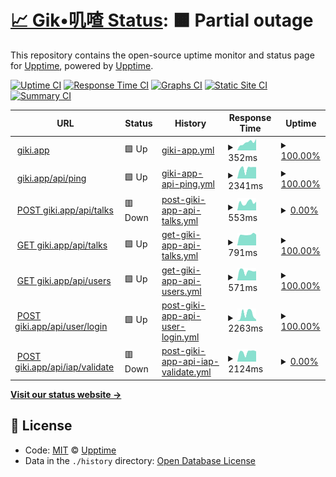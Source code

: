 # [📈 Gik•叽喳 Status](https://giki.app): <!--live status--> **🟧 Partial outage**

This repository contains the open-source uptime monitor and status page for [Upptime](https://upptime.js.org), powered by [Upptime](https://github.com/upptime/upptime).

[![Uptime CI](https://github.com/koj-co/upptime/workflows/Uptime%20CI/badge.svg)](https://github.com/koj-co/upptime/actions?query=workflow%3A%22Uptime+CI%22)
[![Response Time CI](https://github.com/koj-co/upptime/workflows/Response%20Time%20CI/badge.svg)](https://github.com/koj-co/upptime/actions?query=workflow%3A%22Response+Time+CI%22)
[![Graphs CI](https://github.com/koj-co/upptime/workflows/Graphs%20CI/badge.svg)](https://github.com/koj-co/upptime/actions?query=workflow%3A%22Graphs+CI%22)
[![Static Site CI](https://github.com/koj-co/upptime/workflows/Static%20Site%20CI/badge.svg)](https://github.com/koj-co/upptime/actions?query=workflow%3A%22Static+Site+CI%22)
[![Summary CI](https://github.com/koj-co/upptime/workflows/Summary%20CI/badge.svg)](https://github.com/koj-co/upptime/actions?query=workflow%3A%22Summary+CI%22)

<!--start: status pages-->
<!-- This summary is generated by Upptime (https://github.com/upptime/upptime) -->
<!-- Do not edit this manually, your changes will be overwritten -->
<!-- prettier-ignore -->
| URL | Status | History | Response Time | Uptime |
| --- | ------ | ------- | ------------- | ------ |
| <img alt="" src="https://favicons.githubusercontent.com/giki.app" height="13"> [giki.app](https://giki.app) | 🟩 Up | [giki-app.yml](https://github.com/gikiapp/status/commits/HEAD/history/giki-app.yml) | <details><summary><img alt="Response time graph" src="./graphs/giki-app/response-time-week.png" height="20"> 352ms</summary><br><a href="https://gikiapp.github.io/status/history/giki-app"><img alt="Response time 476" src="https://img.shields.io/endpoint?url=https%3A%2F%2Fraw.githubusercontent.com%2Fgikiapp%2Fstatus%2FHEAD%2Fapi%2Fgiki-app%2Fresponse-time.json"></a><br><a href="https://gikiapp.github.io/status/history/giki-app"><img alt="24-hour response time 304" src="https://img.shields.io/endpoint?url=https%3A%2F%2Fraw.githubusercontent.com%2Fgikiapp%2Fstatus%2FHEAD%2Fapi%2Fgiki-app%2Fresponse-time-day.json"></a><br><a href="https://gikiapp.github.io/status/history/giki-app"><img alt="7-day response time 352" src="https://img.shields.io/endpoint?url=https%3A%2F%2Fraw.githubusercontent.com%2Fgikiapp%2Fstatus%2FHEAD%2Fapi%2Fgiki-app%2Fresponse-time-week.json"></a><br><a href="https://gikiapp.github.io/status/history/giki-app"><img alt="30-day response time 274" src="https://img.shields.io/endpoint?url=https%3A%2F%2Fraw.githubusercontent.com%2Fgikiapp%2Fstatus%2FHEAD%2Fapi%2Fgiki-app%2Fresponse-time-month.json"></a><br><a href="https://gikiapp.github.io/status/history/giki-app"><img alt="1-year response time 476" src="https://img.shields.io/endpoint?url=https%3A%2F%2Fraw.githubusercontent.com%2Fgikiapp%2Fstatus%2FHEAD%2Fapi%2Fgiki-app%2Fresponse-time-year.json"></a></details> | <details><summary><a href="https://gikiapp.github.io/status/history/giki-app">100.00%</a></summary><a href="https://gikiapp.github.io/status/history/giki-app"><img alt="All-time uptime 99.88%" src="https://img.shields.io/endpoint?url=https%3A%2F%2Fraw.githubusercontent.com%2Fgikiapp%2Fstatus%2FHEAD%2Fapi%2Fgiki-app%2Fuptime.json"></a><br><a href="https://gikiapp.github.io/status/history/giki-app"><img alt="24-hour uptime 100.00%" src="https://img.shields.io/endpoint?url=https%3A%2F%2Fraw.githubusercontent.com%2Fgikiapp%2Fstatus%2FHEAD%2Fapi%2Fgiki-app%2Fuptime-day.json"></a><br><a href="https://gikiapp.github.io/status/history/giki-app"><img alt="7-day uptime 100.00%" src="https://img.shields.io/endpoint?url=https%3A%2F%2Fraw.githubusercontent.com%2Fgikiapp%2Fstatus%2FHEAD%2Fapi%2Fgiki-app%2Fuptime-week.json"></a><br><a href="https://gikiapp.github.io/status/history/giki-app"><img alt="30-day uptime 99.94%" src="https://img.shields.io/endpoint?url=https%3A%2F%2Fraw.githubusercontent.com%2Fgikiapp%2Fstatus%2FHEAD%2Fapi%2Fgiki-app%2Fuptime-month.json"></a><br><a href="https://gikiapp.github.io/status/history/giki-app"><img alt="1-year uptime 99.88%" src="https://img.shields.io/endpoint?url=https%3A%2F%2Fraw.githubusercontent.com%2Fgikiapp%2Fstatus%2FHEAD%2Fapi%2Fgiki-app%2Fuptime-year.json"></a></details>
| <img alt="" src="https://favicons.githubusercontent.com/giki.app" height="13"> [giki.app/api/ping](https://giki.app/api/ping) | 🟩 Up | [giki-app-api-ping.yml](https://github.com/gikiapp/status/commits/HEAD/history/giki-app-api-ping.yml) | <details><summary><img alt="Response time graph" src="./graphs/giki-app-api-ping/response-time-week.png" height="20"> 2341ms</summary><br><a href="https://gikiapp.github.io/status/history/giki-app-api-ping"><img alt="Response time 1836" src="https://img.shields.io/endpoint?url=https%3A%2F%2Fraw.githubusercontent.com%2Fgikiapp%2Fstatus%2FHEAD%2Fapi%2Fgiki-app-api-ping%2Fresponse-time.json"></a><br><a href="https://gikiapp.github.io/status/history/giki-app-api-ping"><img alt="24-hour response time 2224" src="https://img.shields.io/endpoint?url=https%3A%2F%2Fraw.githubusercontent.com%2Fgikiapp%2Fstatus%2FHEAD%2Fapi%2Fgiki-app-api-ping%2Fresponse-time-day.json"></a><br><a href="https://gikiapp.github.io/status/history/giki-app-api-ping"><img alt="7-day response time 2341" src="https://img.shields.io/endpoint?url=https%3A%2F%2Fraw.githubusercontent.com%2Fgikiapp%2Fstatus%2FHEAD%2Fapi%2Fgiki-app-api-ping%2Fresponse-time-week.json"></a><br><a href="https://gikiapp.github.io/status/history/giki-app-api-ping"><img alt="30-day response time 1975" src="https://img.shields.io/endpoint?url=https%3A%2F%2Fraw.githubusercontent.com%2Fgikiapp%2Fstatus%2FHEAD%2Fapi%2Fgiki-app-api-ping%2Fresponse-time-month.json"></a><br><a href="https://gikiapp.github.io/status/history/giki-app-api-ping"><img alt="1-year response time 1836" src="https://img.shields.io/endpoint?url=https%3A%2F%2Fraw.githubusercontent.com%2Fgikiapp%2Fstatus%2FHEAD%2Fapi%2Fgiki-app-api-ping%2Fresponse-time-year.json"></a></details> | <details><summary><a href="https://gikiapp.github.io/status/history/giki-app-api-ping">100.00%</a></summary><a href="https://gikiapp.github.io/status/history/giki-app-api-ping"><img alt="All-time uptime 100.00%" src="https://img.shields.io/endpoint?url=https%3A%2F%2Fraw.githubusercontent.com%2Fgikiapp%2Fstatus%2FHEAD%2Fapi%2Fgiki-app-api-ping%2Fuptime.json"></a><br><a href="https://gikiapp.github.io/status/history/giki-app-api-ping"><img alt="24-hour uptime 100.00%" src="https://img.shields.io/endpoint?url=https%3A%2F%2Fraw.githubusercontent.com%2Fgikiapp%2Fstatus%2FHEAD%2Fapi%2Fgiki-app-api-ping%2Fuptime-day.json"></a><br><a href="https://gikiapp.github.io/status/history/giki-app-api-ping"><img alt="7-day uptime 100.00%" src="https://img.shields.io/endpoint?url=https%3A%2F%2Fraw.githubusercontent.com%2Fgikiapp%2Fstatus%2FHEAD%2Fapi%2Fgiki-app-api-ping%2Fuptime-week.json"></a><br><a href="https://gikiapp.github.io/status/history/giki-app-api-ping"><img alt="30-day uptime 100.00%" src="https://img.shields.io/endpoint?url=https%3A%2F%2Fraw.githubusercontent.com%2Fgikiapp%2Fstatus%2FHEAD%2Fapi%2Fgiki-app-api-ping%2Fuptime-month.json"></a><br><a href="https://gikiapp.github.io/status/history/giki-app-api-ping"><img alt="1-year uptime 100.00%" src="https://img.shields.io/endpoint?url=https%3A%2F%2Fraw.githubusercontent.com%2Fgikiapp%2Fstatus%2FHEAD%2Fapi%2Fgiki-app-api-ping%2Fuptime-year.json"></a></details>
| <img alt="" src="https://favicons.githubusercontent.com/giki.app" height="13"> [POST giki.app/api/talks](https://giki.app/api/talks) | 🟥 Down | [post-giki-app-api-talks.yml](https://github.com/gikiapp/status/commits/HEAD/history/post-giki-app-api-talks.yml) | <details><summary><img alt="Response time graph" src="./graphs/post-giki-app-api-talks/response-time-week.png" height="20"> 553ms</summary><br><a href="https://gikiapp.github.io/status/history/post-giki-app-api-talks"><img alt="Response time 912" src="https://img.shields.io/endpoint?url=https%3A%2F%2Fraw.githubusercontent.com%2Fgikiapp%2Fstatus%2FHEAD%2Fapi%2Fpost-giki-app-api-talks%2Fresponse-time.json"></a><br><a href="https://gikiapp.github.io/status/history/post-giki-app-api-talks"><img alt="24-hour response time 659" src="https://img.shields.io/endpoint?url=https%3A%2F%2Fraw.githubusercontent.com%2Fgikiapp%2Fstatus%2FHEAD%2Fapi%2Fpost-giki-app-api-talks%2Fresponse-time-day.json"></a><br><a href="https://gikiapp.github.io/status/history/post-giki-app-api-talks"><img alt="7-day response time 553" src="https://img.shields.io/endpoint?url=https%3A%2F%2Fraw.githubusercontent.com%2Fgikiapp%2Fstatus%2FHEAD%2Fapi%2Fpost-giki-app-api-talks%2Fresponse-time-week.json"></a><br><a href="https://gikiapp.github.io/status/history/post-giki-app-api-talks"><img alt="30-day response time 573" src="https://img.shields.io/endpoint?url=https%3A%2F%2Fraw.githubusercontent.com%2Fgikiapp%2Fstatus%2FHEAD%2Fapi%2Fpost-giki-app-api-talks%2Fresponse-time-month.json"></a><br><a href="https://gikiapp.github.io/status/history/post-giki-app-api-talks"><img alt="1-year response time 912" src="https://img.shields.io/endpoint?url=https%3A%2F%2Fraw.githubusercontent.com%2Fgikiapp%2Fstatus%2FHEAD%2Fapi%2Fpost-giki-app-api-talks%2Fresponse-time-year.json"></a></details> | <details><summary><a href="https://gikiapp.github.io/status/history/post-giki-app-api-talks">0.00%</a></summary><a href="https://gikiapp.github.io/status/history/post-giki-app-api-talks"><img alt="All-time uptime 61.13%" src="https://img.shields.io/endpoint?url=https%3A%2F%2Fraw.githubusercontent.com%2Fgikiapp%2Fstatus%2FHEAD%2Fapi%2Fpost-giki-app-api-talks%2Fuptime.json"></a><br><a href="https://gikiapp.github.io/status/history/post-giki-app-api-talks"><img alt="24-hour uptime 0.00%" src="https://img.shields.io/endpoint?url=https%3A%2F%2Fraw.githubusercontent.com%2Fgikiapp%2Fstatus%2FHEAD%2Fapi%2Fpost-giki-app-api-talks%2Fuptime-day.json"></a><br><a href="https://gikiapp.github.io/status/history/post-giki-app-api-talks"><img alt="7-day uptime 0.00%" src="https://img.shields.io/endpoint?url=https%3A%2F%2Fraw.githubusercontent.com%2Fgikiapp%2Fstatus%2FHEAD%2Fapi%2Fpost-giki-app-api-talks%2Fuptime-week.json"></a><br><a href="https://gikiapp.github.io/status/history/post-giki-app-api-talks"><img alt="30-day uptime 8.19%" src="https://img.shields.io/endpoint?url=https%3A%2F%2Fraw.githubusercontent.com%2Fgikiapp%2Fstatus%2FHEAD%2Fapi%2Fpost-giki-app-api-talks%2Fuptime-month.json"></a><br><a href="https://gikiapp.github.io/status/history/post-giki-app-api-talks"><img alt="1-year uptime 61.13%" src="https://img.shields.io/endpoint?url=https%3A%2F%2Fraw.githubusercontent.com%2Fgikiapp%2Fstatus%2FHEAD%2Fapi%2Fpost-giki-app-api-talks%2Fuptime-year.json"></a></details>
| <img alt="" src="https://favicons.githubusercontent.com/giki.app" height="13"> [GET giki.app/api/talks](https://giki.app/api/talks?user_name=i) | 🟩 Up | [get-giki-app-api-talks.yml](https://github.com/gikiapp/status/commits/HEAD/history/get-giki-app-api-talks.yml) | <details><summary><img alt="Response time graph" src="./graphs/get-giki-app-api-talks/response-time-week.png" height="20"> 791ms</summary><br><a href="https://gikiapp.github.io/status/history/get-giki-app-api-talks"><img alt="Response time 632" src="https://img.shields.io/endpoint?url=https%3A%2F%2Fraw.githubusercontent.com%2Fgikiapp%2Fstatus%2FHEAD%2Fapi%2Fget-giki-app-api-talks%2Fresponse-time.json"></a><br><a href="https://gikiapp.github.io/status/history/get-giki-app-api-talks"><img alt="24-hour response time 914" src="https://img.shields.io/endpoint?url=https%3A%2F%2Fraw.githubusercontent.com%2Fgikiapp%2Fstatus%2FHEAD%2Fapi%2Fget-giki-app-api-talks%2Fresponse-time-day.json"></a><br><a href="https://gikiapp.github.io/status/history/get-giki-app-api-talks"><img alt="7-day response time 791" src="https://img.shields.io/endpoint?url=https%3A%2F%2Fraw.githubusercontent.com%2Fgikiapp%2Fstatus%2FHEAD%2Fapi%2Fget-giki-app-api-talks%2Fresponse-time-week.json"></a><br><a href="https://gikiapp.github.io/status/history/get-giki-app-api-talks"><img alt="30-day response time 716" src="https://img.shields.io/endpoint?url=https%3A%2F%2Fraw.githubusercontent.com%2Fgikiapp%2Fstatus%2FHEAD%2Fapi%2Fget-giki-app-api-talks%2Fresponse-time-month.json"></a><br><a href="https://gikiapp.github.io/status/history/get-giki-app-api-talks"><img alt="1-year response time 632" src="https://img.shields.io/endpoint?url=https%3A%2F%2Fraw.githubusercontent.com%2Fgikiapp%2Fstatus%2FHEAD%2Fapi%2Fget-giki-app-api-talks%2Fresponse-time-year.json"></a></details> | <details><summary><a href="https://gikiapp.github.io/status/history/get-giki-app-api-talks">100.00%</a></summary><a href="https://gikiapp.github.io/status/history/get-giki-app-api-talks"><img alt="All-time uptime 100.00%" src="https://img.shields.io/endpoint?url=https%3A%2F%2Fraw.githubusercontent.com%2Fgikiapp%2Fstatus%2FHEAD%2Fapi%2Fget-giki-app-api-talks%2Fuptime.json"></a><br><a href="https://gikiapp.github.io/status/history/get-giki-app-api-talks"><img alt="24-hour uptime 100.00%" src="https://img.shields.io/endpoint?url=https%3A%2F%2Fraw.githubusercontent.com%2Fgikiapp%2Fstatus%2FHEAD%2Fapi%2Fget-giki-app-api-talks%2Fuptime-day.json"></a><br><a href="https://gikiapp.github.io/status/history/get-giki-app-api-talks"><img alt="7-day uptime 100.00%" src="https://img.shields.io/endpoint?url=https%3A%2F%2Fraw.githubusercontent.com%2Fgikiapp%2Fstatus%2FHEAD%2Fapi%2Fget-giki-app-api-talks%2Fuptime-week.json"></a><br><a href="https://gikiapp.github.io/status/history/get-giki-app-api-talks"><img alt="30-day uptime 100.00%" src="https://img.shields.io/endpoint?url=https%3A%2F%2Fraw.githubusercontent.com%2Fgikiapp%2Fstatus%2FHEAD%2Fapi%2Fget-giki-app-api-talks%2Fuptime-month.json"></a><br><a href="https://gikiapp.github.io/status/history/get-giki-app-api-talks"><img alt="1-year uptime 100.00%" src="https://img.shields.io/endpoint?url=https%3A%2F%2Fraw.githubusercontent.com%2Fgikiapp%2Fstatus%2FHEAD%2Fapi%2Fget-giki-app-api-talks%2Fuptime-year.json"></a></details>
| <img alt="" src="https://favicons.githubusercontent.com/giki.app" height="13"> [GET giki.app/api/users](https://giki.app/api/users?name=i) | 🟩 Up | [get-giki-app-api-users.yml](https://github.com/gikiapp/status/commits/HEAD/history/get-giki-app-api-users.yml) | <details><summary><img alt="Response time graph" src="./graphs/get-giki-app-api-users/response-time-week.png" height="20"> 571ms</summary><br><a href="https://gikiapp.github.io/status/history/get-giki-app-api-users"><img alt="Response time 494" src="https://img.shields.io/endpoint?url=https%3A%2F%2Fraw.githubusercontent.com%2Fgikiapp%2Fstatus%2FHEAD%2Fapi%2Fget-giki-app-api-users%2Fresponse-time.json"></a><br><a href="https://gikiapp.github.io/status/history/get-giki-app-api-users"><img alt="24-hour response time 604" src="https://img.shields.io/endpoint?url=https%3A%2F%2Fraw.githubusercontent.com%2Fgikiapp%2Fstatus%2FHEAD%2Fapi%2Fget-giki-app-api-users%2Fresponse-time-day.json"></a><br><a href="https://gikiapp.github.io/status/history/get-giki-app-api-users"><img alt="7-day response time 571" src="https://img.shields.io/endpoint?url=https%3A%2F%2Fraw.githubusercontent.com%2Fgikiapp%2Fstatus%2FHEAD%2Fapi%2Fget-giki-app-api-users%2Fresponse-time-week.json"></a><br><a href="https://gikiapp.github.io/status/history/get-giki-app-api-users"><img alt="30-day response time 574" src="https://img.shields.io/endpoint?url=https%3A%2F%2Fraw.githubusercontent.com%2Fgikiapp%2Fstatus%2FHEAD%2Fapi%2Fget-giki-app-api-users%2Fresponse-time-month.json"></a><br><a href="https://gikiapp.github.io/status/history/get-giki-app-api-users"><img alt="1-year response time 494" src="https://img.shields.io/endpoint?url=https%3A%2F%2Fraw.githubusercontent.com%2Fgikiapp%2Fstatus%2FHEAD%2Fapi%2Fget-giki-app-api-users%2Fresponse-time-year.json"></a></details> | <details><summary><a href="https://gikiapp.github.io/status/history/get-giki-app-api-users">100.00%</a></summary><a href="https://gikiapp.github.io/status/history/get-giki-app-api-users"><img alt="All-time uptime 100.00%" src="https://img.shields.io/endpoint?url=https%3A%2F%2Fraw.githubusercontent.com%2Fgikiapp%2Fstatus%2FHEAD%2Fapi%2Fget-giki-app-api-users%2Fuptime.json"></a><br><a href="https://gikiapp.github.io/status/history/get-giki-app-api-users"><img alt="24-hour uptime 100.00%" src="https://img.shields.io/endpoint?url=https%3A%2F%2Fraw.githubusercontent.com%2Fgikiapp%2Fstatus%2FHEAD%2Fapi%2Fget-giki-app-api-users%2Fuptime-day.json"></a><br><a href="https://gikiapp.github.io/status/history/get-giki-app-api-users"><img alt="7-day uptime 100.00%" src="https://img.shields.io/endpoint?url=https%3A%2F%2Fraw.githubusercontent.com%2Fgikiapp%2Fstatus%2FHEAD%2Fapi%2Fget-giki-app-api-users%2Fuptime-week.json"></a><br><a href="https://gikiapp.github.io/status/history/get-giki-app-api-users"><img alt="30-day uptime 100.00%" src="https://img.shields.io/endpoint?url=https%3A%2F%2Fraw.githubusercontent.com%2Fgikiapp%2Fstatus%2FHEAD%2Fapi%2Fget-giki-app-api-users%2Fuptime-month.json"></a><br><a href="https://gikiapp.github.io/status/history/get-giki-app-api-users"><img alt="1-year uptime 100.00%" src="https://img.shields.io/endpoint?url=https%3A%2F%2Fraw.githubusercontent.com%2Fgikiapp%2Fstatus%2FHEAD%2Fapi%2Fget-giki-app-api-users%2Fuptime-year.json"></a></details>
| <img alt="" src="https://favicons.githubusercontent.com/giki.app" height="13"> [POST giki.app/api/user/login](https://giki.app/api/user/login) | 🟩 Up | [post-giki-app-api-user-login.yml](https://github.com/gikiapp/status/commits/HEAD/history/post-giki-app-api-user-login.yml) | <details><summary><img alt="Response time graph" src="./graphs/post-giki-app-api-user-login/response-time-week.png" height="20"> 2263ms</summary><br><a href="https://gikiapp.github.io/status/history/post-giki-app-api-user-login"><img alt="Response time 1690" src="https://img.shields.io/endpoint?url=https%3A%2F%2Fraw.githubusercontent.com%2Fgikiapp%2Fstatus%2FHEAD%2Fapi%2Fpost-giki-app-api-user-login%2Fresponse-time.json"></a><br><a href="https://gikiapp.github.io/status/history/post-giki-app-api-user-login"><img alt="24-hour response time 2450" src="https://img.shields.io/endpoint?url=https%3A%2F%2Fraw.githubusercontent.com%2Fgikiapp%2Fstatus%2FHEAD%2Fapi%2Fpost-giki-app-api-user-login%2Fresponse-time-day.json"></a><br><a href="https://gikiapp.github.io/status/history/post-giki-app-api-user-login"><img alt="7-day response time 2263" src="https://img.shields.io/endpoint?url=https%3A%2F%2Fraw.githubusercontent.com%2Fgikiapp%2Fstatus%2FHEAD%2Fapi%2Fpost-giki-app-api-user-login%2Fresponse-time-week.json"></a><br><a href="https://gikiapp.github.io/status/history/post-giki-app-api-user-login"><img alt="30-day response time 1998" src="https://img.shields.io/endpoint?url=https%3A%2F%2Fraw.githubusercontent.com%2Fgikiapp%2Fstatus%2FHEAD%2Fapi%2Fpost-giki-app-api-user-login%2Fresponse-time-month.json"></a><br><a href="https://gikiapp.github.io/status/history/post-giki-app-api-user-login"><img alt="1-year response time 1690" src="https://img.shields.io/endpoint?url=https%3A%2F%2Fraw.githubusercontent.com%2Fgikiapp%2Fstatus%2FHEAD%2Fapi%2Fpost-giki-app-api-user-login%2Fresponse-time-year.json"></a></details> | <details><summary><a href="https://gikiapp.github.io/status/history/post-giki-app-api-user-login">100.00%</a></summary><a href="https://gikiapp.github.io/status/history/post-giki-app-api-user-login"><img alt="All-time uptime 100.00%" src="https://img.shields.io/endpoint?url=https%3A%2F%2Fraw.githubusercontent.com%2Fgikiapp%2Fstatus%2FHEAD%2Fapi%2Fpost-giki-app-api-user-login%2Fuptime.json"></a><br><a href="https://gikiapp.github.io/status/history/post-giki-app-api-user-login"><img alt="24-hour uptime 100.00%" src="https://img.shields.io/endpoint?url=https%3A%2F%2Fraw.githubusercontent.com%2Fgikiapp%2Fstatus%2FHEAD%2Fapi%2Fpost-giki-app-api-user-login%2Fuptime-day.json"></a><br><a href="https://gikiapp.github.io/status/history/post-giki-app-api-user-login"><img alt="7-day uptime 100.00%" src="https://img.shields.io/endpoint?url=https%3A%2F%2Fraw.githubusercontent.com%2Fgikiapp%2Fstatus%2FHEAD%2Fapi%2Fpost-giki-app-api-user-login%2Fuptime-week.json"></a><br><a href="https://gikiapp.github.io/status/history/post-giki-app-api-user-login"><img alt="30-day uptime 100.00%" src="https://img.shields.io/endpoint?url=https%3A%2F%2Fraw.githubusercontent.com%2Fgikiapp%2Fstatus%2FHEAD%2Fapi%2Fpost-giki-app-api-user-login%2Fuptime-month.json"></a><br><a href="https://gikiapp.github.io/status/history/post-giki-app-api-user-login"><img alt="1-year uptime 100.00%" src="https://img.shields.io/endpoint?url=https%3A%2F%2Fraw.githubusercontent.com%2Fgikiapp%2Fstatus%2FHEAD%2Fapi%2Fpost-giki-app-api-user-login%2Fuptime-year.json"></a></details>
| <img alt="" src="https://favicons.githubusercontent.com/giki.app" height="13"> [POST giki.app/api/iap/validate](https://giki.app/api/iap/validate) | 🟥 Down | [post-giki-app-api-iap-validate.yml](https://github.com/gikiapp/status/commits/HEAD/history/post-giki-app-api-iap-validate.yml) | <details><summary><img alt="Response time graph" src="./graphs/post-giki-app-api-iap-validate/response-time-week.png" height="20"> 2124ms</summary><br><a href="https://gikiapp.github.io/status/history/post-giki-app-api-iap-validate"><img alt="Response time 2070" src="https://img.shields.io/endpoint?url=https%3A%2F%2Fraw.githubusercontent.com%2Fgikiapp%2Fstatus%2FHEAD%2Fapi%2Fpost-giki-app-api-iap-validate%2Fresponse-time.json"></a><br><a href="https://gikiapp.github.io/status/history/post-giki-app-api-iap-validate"><img alt="24-hour response time 2128" src="https://img.shields.io/endpoint?url=https%3A%2F%2Fraw.githubusercontent.com%2Fgikiapp%2Fstatus%2FHEAD%2Fapi%2Fpost-giki-app-api-iap-validate%2Fresponse-time-day.json"></a><br><a href="https://gikiapp.github.io/status/history/post-giki-app-api-iap-validate"><img alt="7-day response time 2124" src="https://img.shields.io/endpoint?url=https%3A%2F%2Fraw.githubusercontent.com%2Fgikiapp%2Fstatus%2FHEAD%2Fapi%2Fpost-giki-app-api-iap-validate%2Fresponse-time-week.json"></a><br><a href="https://gikiapp.github.io/status/history/post-giki-app-api-iap-validate"><img alt="30-day response time 1686" src="https://img.shields.io/endpoint?url=https%3A%2F%2Fraw.githubusercontent.com%2Fgikiapp%2Fstatus%2FHEAD%2Fapi%2Fpost-giki-app-api-iap-validate%2Fresponse-time-month.json"></a><br><a href="https://gikiapp.github.io/status/history/post-giki-app-api-iap-validate"><img alt="1-year response time 2070" src="https://img.shields.io/endpoint?url=https%3A%2F%2Fraw.githubusercontent.com%2Fgikiapp%2Fstatus%2FHEAD%2Fapi%2Fpost-giki-app-api-iap-validate%2Fresponse-time-year.json"></a></details> | <details><summary><a href="https://gikiapp.github.io/status/history/post-giki-app-api-iap-validate">0.00%</a></summary><a href="https://gikiapp.github.io/status/history/post-giki-app-api-iap-validate"><img alt="All-time uptime 64.23%" src="https://img.shields.io/endpoint?url=https%3A%2F%2Fraw.githubusercontent.com%2Fgikiapp%2Fstatus%2FHEAD%2Fapi%2Fpost-giki-app-api-iap-validate%2Fuptime.json"></a><br><a href="https://gikiapp.github.io/status/history/post-giki-app-api-iap-validate"><img alt="24-hour uptime 0.00%" src="https://img.shields.io/endpoint?url=https%3A%2F%2Fraw.githubusercontent.com%2Fgikiapp%2Fstatus%2FHEAD%2Fapi%2Fpost-giki-app-api-iap-validate%2Fuptime-day.json"></a><br><a href="https://gikiapp.github.io/status/history/post-giki-app-api-iap-validate"><img alt="7-day uptime 0.00%" src="https://img.shields.io/endpoint?url=https%3A%2F%2Fraw.githubusercontent.com%2Fgikiapp%2Fstatus%2FHEAD%2Fapi%2Fpost-giki-app-api-iap-validate%2Fuptime-week.json"></a><br><a href="https://gikiapp.github.io/status/history/post-giki-app-api-iap-validate"><img alt="30-day uptime 8.19%" src="https://img.shields.io/endpoint?url=https%3A%2F%2Fraw.githubusercontent.com%2Fgikiapp%2Fstatus%2FHEAD%2Fapi%2Fpost-giki-app-api-iap-validate%2Fuptime-month.json"></a><br><a href="https://gikiapp.github.io/status/history/post-giki-app-api-iap-validate"><img alt="1-year uptime 64.23%" src="https://img.shields.io/endpoint?url=https%3A%2F%2Fraw.githubusercontent.com%2Fgikiapp%2Fstatus%2FHEAD%2Fapi%2Fpost-giki-app-api-iap-validate%2Fuptime-year.json"></a></details>

<!--end: status pages-->

[**Visit our status website →**](https://gikiapp.github.io/status)

## 📄 License

- Code: [MIT](./LICENSE) © [Upptime](https://upptime.js.org)
- Data in the `./history` directory: [Open Database License](https://opendatacommons.org/licenses/odbl/1-0/)
